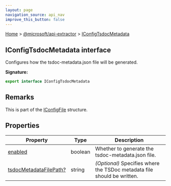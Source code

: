 ```yaml
---
layout: page
navigation_source: api_nav
improve_this_button: false
---
```



[Home](./index.md) &gt; [@microsoft/api-extractor](./api-extractor.md) &gt; [IConfigTsdocMetadata](./api-extractor.iconfigtsdocmetadata.md)

## IConfigTsdocMetadata interface

Configures how the tsdoc-metadata.json file will be generated.

<b>Signature:</b>

```typescript
export interface IConfigTsdocMetadata
```

## Remarks

This is part of the [IConfigFile](./api-extractor.iconfigfile.md) structure.

## Properties

|  Property | Type | Description |
|  --- | --- | --- |
|  [enabled](./api-extractor.iconfigtsdocmetadata.enabled.md) | boolean | Whether to generate the tsdoc-metadata.json file. |
|  [tsdocMetadataFilePath?](./api-extractor.iconfigtsdocmetadata.tsdocmetadatafilepath.md) | string | <i>(Optional)</i> Specifies where the TSDoc metadata file should be written. |

